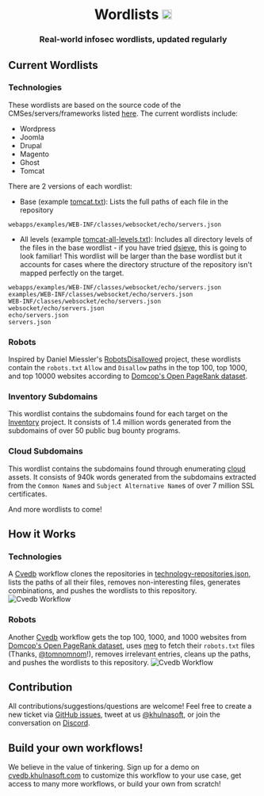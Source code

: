 <h1 align="center">Wordlists <a href="https://twitter.com/intent/tweet?text=Wordlists%20-%20Real-world%20infosec%20wordlists%2C%20updated%20regularly%20by%20%40khulnasoft%0A%0Ahttps%3A%2F%2Fgithub.com%2Fcvedb%2Fwordlists&hashtags=bugbounty,bugbountytips,infosec"><img src="https://img.shields.io/badge/Tweet--lightgrey?logo=twitter&style=social" alt="Tweet" height="20"/></a></h1>
<h3 align="center">Real-world infosec wordlists, updated regularly</h3>

## Current Wordlists
### Technologies
These wordlists are based on the source code of the CMSes/servers/frameworks listed [here](technology-repositories.json). The current wordlists include:
- Wordpress
- Joomla
- Drupal
- Magento
- Ghost
- Tomcat

There are 2 versions of each wordlist:
- Base (example [tomcat.txt](technologies/tomcat.txt)): Lists the full paths of each file in the repository
```
webapps/examples/WEB-INF/classes/websocket/echo/servers.json
```
- All levels (example [tomcat-all-levels.txt](technologies/tomcat-all-levels.txt)): Includes all directory levels of the files in the base wordlist - if you have tried [dsieve](https://github.com/cvedb/dsieve), this is going to look familiar! This wordlist will be larger than the base wordlist but it accounts for cases where the directory structure of the repository isn't mapped perfectly on the target.
```
webapps/examples/WEB-INF/classes/websocket/echo/servers.json
examples/WEB-INF/classes/websocket/echo/servers.json
WEB-INF/classes/websocket/echo/servers.json
websocket/echo/servers.json
echo/servers.json
servers.json
```

### Robots
Inspired by Daniel Miessler's [RobotsDisallowed](https://github.com/danielmiessler/RobotsDisallowed) project, these wordlists contain the `robots.txt` `Allow` and `Disallow` paths in the top 100, top 1000, and top 10000 websites according to [Domcop's Open PageRank dataset](https://www.domcop.com/top-10-million-websites).

### Inventory Subdomains
This wordlist contains the subdomains found for each target on the [Inventory](https://github.com/cvedb/inventory) project. It consists of 1.4 million words generated from the subdomains of over 50 public bug bounty programs.

### Cloud Subdomains
This wordlist contains the subdomains found through enumerating [cloud](https://github.com/cvedb/cloud) assets. It consists of 940k words generated from the subdomains extracted from the `Common Name`s and `Subject Alternative Name`s of over 7 million SSL certificates.

And more wordlists to come!

## How it Works
### Technologies
A [Cvedb](https://cvedb.khulnasoft.com) workflow clones the repositories in [technology-repositories.json](technology-repositories.json), lists the paths of all their files, removes non-interesting files, generates combinations, and pushes the wordlists to this repository.
![Cvedb Workflow](images/technologies.png "Cvedb Workflow - wordlists/technolgies")

### Robots
Another [Cvedb](https://cvedb.khulnasoft.com) workflow gets the top 100, 1000, and 1000 websites from [Domcop's Open PageRank dataset](https://www.domcop.com/top-10-million-websites), uses [meg](https://github.com/tomnomnom/meg) to fetch their `robots.txt` files (Thanks, [@tomnomnom](https://github.com/tomnomnom)!), removes irrelevant entries, cleans up the paths, and pushes the wordlists to this repository.
![Cvedb Workflow](images/robots.png "Cvedb Workflow - wordlists/robots")

## Contribution
All contributions/suggestions/questions are welcome! Feel free to create a new ticket via [GitHub issues](https://github.com/cvedb/wordlists/issues), tweet at us [@khulnasoft](https://twitter.com/khulnasoft), or join the conversation on [Discord](https://discord.gg/7HZmFYTGcQ).

## Build your own workflows!
We believe in the value of tinkering. Sign up for a demo on [cvedb.khulnasoft.com](https://cvedb.khulnasoft.com) to customize this workflow to your use case, get access to many more workflows, or build your own from scratch!
